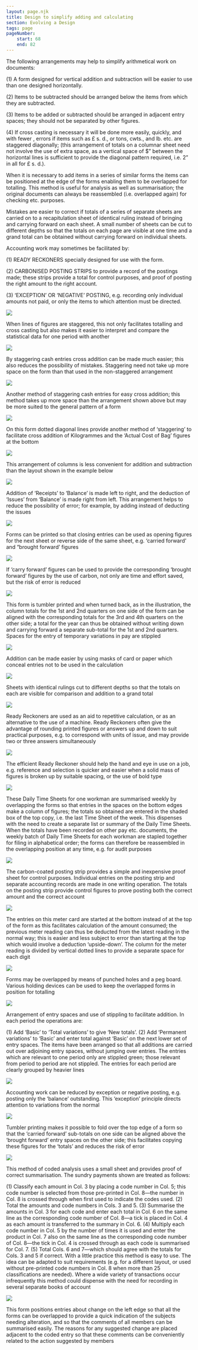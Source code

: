 ```yaml
---
layout: page.njk
title: Design to simplify adding and calculating
section: Evolving a Design
tags: page
pageNumber:
    start: 68
    end: 82
---
```


The following arrangements may help to simplify arithmetical work on documents:

(1) A form designed for vertical addition and subtraction will be easier to use than
one designed horizontally.

(2) Items to be subtracted should be arranged below the items from which they are
subtracted.

(3) Items to be added or subtracted should be arranged in adjacent entry spaces;
they should not be separated by other figures.

(4) If cross casting is necessary it will be done more easily, quickly, and with fewer ,
errors if items such as £ s. d., or tons, cwts., and lb. etc. are staggered diagonally;
(this arrangement of totals on a columnar sheet need not involve the use of extra space,
as a vertical space of $” between the horizontal lines is sufficient to provide the diagonal
pattern required, i.e. 2” in all for £ s. d.).

When it is necessary to add items in a series of similar forms the items can be
positioned at the edge of the forms enabling them to be overlapped for totalling. This
method is useful for analysis as well as summarisation; the original documents can
always be reassembled (i.e. overlapped again) for checking etc. purposes.

Mistakes are easier to correct if totals of a series of separate sheets are carried on to
a recapitulation sheet of identical ruling instead of bringing and carrying forward on
each sheet. A small number of sheets can be cut to different depths so that the totals
on each page are visible at one time and a grand total can be obtained without carrying
forward on individual sheets.

Accounting work may sometimes be facilitated by:

(1) READY RECKONERS specially designed for use with the form.

(2) CARBONISED POSTING STRIPS to provide a record of the postings made; these
strips provide a total for control purposes, and proof of posting the right amount to
the right account.

(3) ‘EXCEPTION’ OR ‘NEGATIVE’ POSTING, e.g. recording only individual
amounts not paid, or only the items to which attention must be directed.

![](1.jpg)

When lines of figures are staggered, this not only facilitates totalling and cross casting but
also makes it easier to interpret and compare the statistical data for one period with another

![](2.jpg)

By staggering cash entries cross addition can be made much easier; this also reduces the
possibility of mistakes. Staggering need not take up more space on the form than that used
in the non-staggered arrangement

![](3.jpg)

Another method of staggering cash entries for easy cross addition; this method takes up
more space than the arrangement shown above but may be more suited to the general
pattern of a form

![](4.jpg)

On this form dotted diagonal lines provide another method of ‘staggering’ to facilitate
cross addition of Kilogrammes and the ‘Actual Cost of Bag’ figures at the bottom

![](5.jpg)


This arrangement of columns is less convenient for addition and subtraction than the
layout shown in the example below

![](6.jpg)

Addition of ‘Receipts’ to ‘Balance’ is made left to right, and the deduction of ‘Issues’
from ‘Balance’ is made right from left. This arrangement helps to reduce the possibility
of error; for example, by adding instead of deducting the issues

![](7.jpg)


Forms can be printed so that closing entries can be used as opening figures for the next
sheet or reverse side of the same sheet, e.g. ‘carried forward’ and “brought forward’
figures

![](8.jpg)

If ‘carry forward’ figures can be used to provide the corresponding ‘brought forward’
figures by the use of carbon, not only are time and effort saved, but the risk of error is
reduced

![](9.jpg)

This form is tumbler printed and when turned back, as in the illustration, the column
totals for the 1st and 2nd quarters on one side of the form can be aligned with the
corresponding totals for the 3rd and 4th quarters on the other side; a total for the year
can thus be obtained without writing down and carrying forward a separate sub-total for
the 1st and 2nd quarters. Spaces for the entry of temporary variations in pay are stippled

![](10.jpg)

Addition can be made easier by using masks of card or paper which conceal entries not
to be used in the calculation

![](11.jpg)

Sheets with identical rulings cut to different depths so that the totals on each are visible
for comparison and addition to a grand total

![](12.jpg)


Ready Reckoners are used as an aid to repetitive calculation, or as an alternative to the use
of a machine. Ready Reckoners often give the advantage of rounding printed figures or
answers up and down to suit practical purposes, e.g. to correspond with units of issue, and
may provide two or three answers simultaneously

![](13.jpg)

The efficient Ready Reckoner should help the hand and eye in use on a job, e.g. reference
and selection is quicker and easier when a solid mass of figures is broken up by suitable
spacing, or the use of bold type

![](14.jpg)

These Daily Time Sheets for one workman are summarised weekly by overlapping the
forms so that entries in the spaces on the bottom edges make a column of figures; the
totals so obtained are entered in the shaded box of the top copy, i.e. the last Time Sheet
of the week. This dispenses with the need to create a separate list or summary of the
Daily Time Sheets. When the totals have been recorded on other pay etc. documents, the
weekly batch of Daily Time Sheets for each workman are stapled together for filing in
alphabetical order; the forms can therefore be reassembled in the overlapping position at
any time, e.g. for audit purposes

![](15.jpg)

The carbon-coated posting strip provides a simple and inexpensive proof sheet for control
purposes. Individual entries on the posting strip and separate accounting records are
made in one writing operation. The totals on the posting strip provide control figures to
prove posting both the correct amount and the correct account

![](16.jpg)

The entries on this meter card are started at the bottom instead of at the top of the form
as this facilitates calculation of the amount consumed; the previous meter reading can
thus be deducted from the latest reading in the normal way; this is easier and less subject
to error than starting at the top which would involve a deduction ‘upside-down’. The
column for the meter reading is divided by vertical dotted lines to provide a separate space
for each digit

![](17.jpg)


Forms may be overlapped by means of punched holes and a peg board. Various holding
devices can be used to keep the overlapped forms in position for totalling

![](18.jpg)

Arrangement of entry spaces and use of stippling to facilitate addition. In each period the
operations are:

(1) Add ‘Basic’ to ‘Total variations’ to give ‘New totals’. (2) Add ‘Permanent variations’
to ‘Basic’ and enter total against ‘Basic’ on the next lower set of entry spaces.
The items have been arranged so that all additions are carried out over adjoining entry
spaces, without jumping over entries. The entries which are relevant to one period only
are stippled green; those relevant from period to period are not stippled. The entries for
each period are clearly grouped by heavier lines

![](19.jpg)


Accounting work can be reduced by exception or negative posting, e.g. posting only the
‘balance’ outstanding. This ‘exception’ principle directs attention to variations from the
normal

![](20.jpg)

Tumbler printing makes it possible to fold over the top edge of a form so that the ‘carried
forward’ sub-totals on one side can be aligned above the ‘brought forward’ entry spaces
on the other side; this facilitates copying these figures for the ‘totals’ and reduces the
risk of error

![](21.jpg)


This method of coded analysis uses a small sheet and provides proof of correct summarisation. The sundry payments shown are treated as follows:

(1) Classify each amount in Col. 3 by placing a code number in Col. 5; this code number
is selected from those pre-printed in Col. 8—the number in Col. 8 is crossed through when
first used to indicate the codes used. (2) Total the amounts and code numbers in Cols. 3 and
5. (3) Summarise the amounts in Col. 3 for each code and enter each total in Col. 6 on the same
line as the corresponding code number of Col. 8—a tick is placed in Col. 4 as each amount is
transferred to the summary in Col. 6. (4) Multiply each code number in Col. 5 by the number
of times it is used and enter the product in Col. 7 also on the same line as the corresponding
code number of Col. 8—the tick in Col. 4 is crossed through as each code is summarised for
Col. 7. (5) Total Cols. 6 and 7—which should agree with the totals for Cols. 3 and 5 if correct.
With a little practice this method is easy to use. The idea can be adapted to suit requirements (e.g. for a different layout, or used without pre-printed code numbers in Col. 8
when more than 25 classifications are needed). Where a wide variety of transactions occur
infrequently this method could dispense with the need for recording in several separate
books of account

![](22.jpg)

This form positions entries about change on the left edge so that all the forms can be
overlapped to provide a quick indication of the subjects needing alteration, and so that the
comments of all members can be summarised easily. The reasons for any suggested change
are placed adjacent to the coded entry so that these comments can be conveniently related
to the action suggested by members
